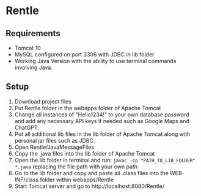 # Rentle

## Requirements
* Tomcat 10
* MySQL configured on port 3306 with JDBC in lib folder
* Working Java Version with the ability to use terminal commands involving Java.
  
## Setup
1. Download project files
2. Put Rentle folder in the webapps folder of Apache Tomcat
3. Change all instances of "Hello1234!" to your own database password and add any necessary API keys if needed such as Google Maps and ChatGPT.
4. Put all additional lib files in the lib folder of Apache Tomcat along with personal jar files such as JDBC.
5. Open Rentle/JavaMessageFiles
6. Copy the .java files into the lib folder of Apache Tomcat
7. Open the lib folder in terminal and run: `javac -cp "PATH_TO_LIB_FOLDER" *.java` replacing the file path with your own path
8. Go to the lib folder and copy and paste all .class files into the WEB-INF/class folder within webapps/Rentle
9. Start Tomcat server and go to http://localhost:8080/Rentle/ 
